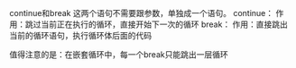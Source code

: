 continue和break
这两个语句不需要跟参数，单独成一个语句。
continue：
	作用：跳过当前正在执行的循环，直接开始下一次的循环
break：
	作用：直接跳出当前的循环语句，执行循环体后面的代码

值得注意的是：在嵌套循环中，每一个break只能跳出一层循环
